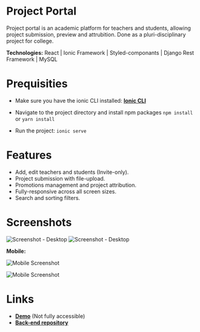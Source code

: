 # Project Portal

Project portal is an academic platform for teachers and students, allowing project submission, preview and attrubition. Done as a pluri-disciplinary project for college.

**Technologies:** React | Ionic Framework | Styled-componants | Django Rest Framework | MySQL

# Prequisities

- Make sure you have the ionic CLI installed:
  **[Ionic CLI](https://ionicframework.com/docs/cli/)**

- Navigate to the project directory and install npm packages
  `npm install` or `yarn install`
- Run the project:
  `ionic serve`

# Features

- Add, edit teachers and students (Invite-only).
- Project submission with file-upload.
- Promotions management and project attribution.
- Fully-responsive across all screen sizes.
- Search and sorting filters.

# Screenshots

![Screenshot - Desktop](https://i.imgur.com/Ea4o9hT.png)
![Screenshot - Desktop](https://i.imgur.com/tjEOTG4.png)

**Mobile:**

![Mobile Screenshot](https://i.imgur.com/cIh76el.png)

![Mobile Screenshot](https://i.imgur.com/bmBcOJE.png)

# Links

- **[Demo](https://pluri-portal.web.app/)** (Not fully accessible)
- **[Back-end repository](https://github.com/BachaZachry/Project-Portal-Backend/)**
